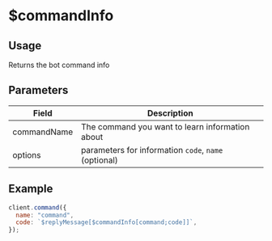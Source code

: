 # $commandInfo

## Usage

Returns the bot command info

## Parameters

| Field       | Description                                          |
| ----------- | ---------------------------------------------------- |
| commandName | The command you want to learn information about      |
| options     | parameters for information `code`, `name` (optional) |

## Example

```javascript
client.command({
  name: "command",
  code: `$replyMessage[$commandInfo[command;code]]`,
});
```
